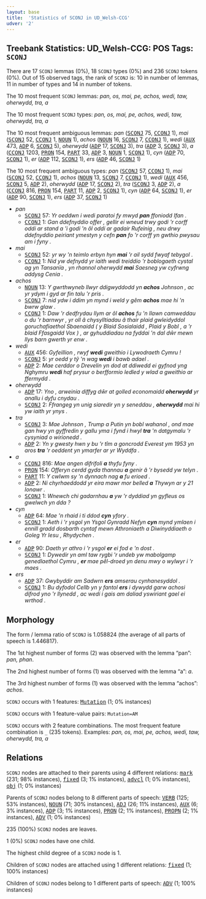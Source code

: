 ```yaml
---
layout: base
title:  'Statistics of SCONJ in UD_Welsh-CCG'
udver: '2'
---
```


## Treebank Statistics: UD_Welsh-CCG: POS Tags: `SCONJ`

There are 17 `SCONJ` lemmas (0%), 18 `SCONJ` types (0%) and 236 `SCONJ` tokens (0%).
Out of 15 observed tags, the rank of `SCONJ` is: 10 in number of lemmas, 11 in number of types and 14 in number of tokens.

The 10 most frequent `SCONJ` lemmas: <em>pan, os, mai, pe, achos, wedi, taw, oherwydd, tra, a</em>

The 10 most frequent `SCONJ` types:  <em>pan, os, mai, pe, achos, wedi, taw, oherwydd, tra, a</em>

The 10 most frequent ambiguous lemmas: <em>pan</em> (<tt><a href="cy_ccg-pos-SCONJ.html">SCONJ</a></tt> 75, <tt><a href="cy_ccg-pos-CCONJ.html">CCONJ</a></tt> 1), <em>mai</em> (<tt><a href="cy_ccg-pos-SCONJ.html">SCONJ</a></tt> 52, <tt><a href="cy_ccg-pos-CCONJ.html">CCONJ</a></tt> 1, <tt><a href="cy_ccg-pos-NOUN.html">NOUN</a></tt> 1), <em>achos</em> (<tt><a href="cy_ccg-pos-NOUN.html">NOUN</a></tt> 16, <tt><a href="cy_ccg-pos-SCONJ.html">SCONJ</a></tt> 7, <tt><a href="cy_ccg-pos-CCONJ.html">CCONJ</a></tt> 1), <em>wedi</em> (<tt><a href="cy_ccg-pos-AUX.html">AUX</a></tt> 473, <tt><a href="cy_ccg-pos-ADP.html">ADP</a></tt> 6, <tt><a href="cy_ccg-pos-SCONJ.html">SCONJ</a></tt> 5), <em>oherwydd</em> (<tt><a href="cy_ccg-pos-ADP.html">ADP</a></tt> 17, <tt><a href="cy_ccg-pos-SCONJ.html">SCONJ</a></tt> 3), <em>tra</em> (<tt><a href="cy_ccg-pos-ADP.html">ADP</a></tt> 3, <tt><a href="cy_ccg-pos-SCONJ.html">SCONJ</a></tt> 3), <em>a</em> (<tt><a href="cy_ccg-pos-CCONJ.html">CCONJ</a></tt> 1203, <tt><a href="cy_ccg-pos-PRON.html">PRON</a></tt> 154, <tt><a href="cy_ccg-pos-PART.html">PART</a></tt> 33, <tt><a href="cy_ccg-pos-ADP.html">ADP</a></tt> 3, <tt><a href="cy_ccg-pos-NOUN.html">NOUN</a></tt> 1, <tt><a href="cy_ccg-pos-SCONJ.html">SCONJ</a></tt> 1), <em>cyn</em> (<tt><a href="cy_ccg-pos-ADP.html">ADP</a></tt> 70, <tt><a href="cy_ccg-pos-SCONJ.html">SCONJ</a></tt> 1), <em>er</em> (<tt><a href="cy_ccg-pos-ADP.html">ADP</a></tt> 112, <tt><a href="cy_ccg-pos-SCONJ.html">SCONJ</a></tt> 1), <em>ers</em> (<tt><a href="cy_ccg-pos-ADP.html">ADP</a></tt> 46, <tt><a href="cy_ccg-pos-SCONJ.html">SCONJ</a></tt> 1)

The 10 most frequent ambiguous types:  <em>pan</em> (<tt><a href="cy_ccg-pos-SCONJ.html">SCONJ</a></tt> 57, <tt><a href="cy_ccg-pos-CCONJ.html">CCONJ</a></tt> 1), <em>mai</em> (<tt><a href="cy_ccg-pos-SCONJ.html">SCONJ</a></tt> 52, <tt><a href="cy_ccg-pos-CCONJ.html">CCONJ</a></tt> 1), <em>achos</em> (<tt><a href="cy_ccg-pos-NOUN.html">NOUN</a></tt> 13, <tt><a href="cy_ccg-pos-SCONJ.html">SCONJ</a></tt> 7, <tt><a href="cy_ccg-pos-CCONJ.html">CCONJ</a></tt> 1), <em>wedi</em> (<tt><a href="cy_ccg-pos-AUX.html">AUX</a></tt> 456, <tt><a href="cy_ccg-pos-SCONJ.html">SCONJ</a></tt> 5, <tt><a href="cy_ccg-pos-ADP.html">ADP</a></tt> 2), <em>oherwydd</em> (<tt><a href="cy_ccg-pos-ADP.html">ADP</a></tt> 17, <tt><a href="cy_ccg-pos-SCONJ.html">SCONJ</a></tt> 2), <em>tra</em> (<tt><a href="cy_ccg-pos-SCONJ.html">SCONJ</a></tt> 3, <tt><a href="cy_ccg-pos-ADP.html">ADP</a></tt> 2), <em>a</em> (<tt><a href="cy_ccg-pos-CCONJ.html">CCONJ</a></tt> 816, <tt><a href="cy_ccg-pos-PRON.html">PRON</a></tt> 154, <tt><a href="cy_ccg-pos-PART.html">PART</a></tt> 11, <tt><a href="cy_ccg-pos-ADP.html">ADP</a></tt> 2, <tt><a href="cy_ccg-pos-SCONJ.html">SCONJ</a></tt> 1), <em>cyn</em> (<tt><a href="cy_ccg-pos-ADP.html">ADP</a></tt> 64, <tt><a href="cy_ccg-pos-SCONJ.html">SCONJ</a></tt> 1), <em>er</em> (<tt><a href="cy_ccg-pos-ADP.html">ADP</a></tt> 90, <tt><a href="cy_ccg-pos-SCONJ.html">SCONJ</a></tt> 1), <em>ers</em> (<tt><a href="cy_ccg-pos-ADP.html">ADP</a></tt> 37, <tt><a href="cy_ccg-pos-SCONJ.html">SCONJ</a></tt> 1)


* <em>pan</em>
  * <tt><a href="cy_ccg-pos-SCONJ.html">SCONJ</a></tt> 57: <em>Yr oeddwn i wedi paratoi fy mwyd <b>pan</b> ffoniodd Ifan .</em>
  * <tt><a href="cy_ccg-pos-CCONJ.html">CCONJ</a></tt> 1: <em>Gan ddefnyddio offer , gellir ei wneud trwy godi 'r corff oddi ar stand a 'i godi 'n ôl oddi ar gadair Rufeinig , neu drwy ddefnyddio peiriant ymestyn y cefn <b>pan</b> fo 'r corff yn gwthio pwysau am i fyny .</em>
* <em>mai</em>
  * <tt><a href="cy_ccg-pos-SCONJ.html">SCONJ</a></tt> 52: <em>yr wy 'n teimlo erbyn hyn <b>mai</b> 'r ail sydd fwyaf tebygol .</em>
  * <tt><a href="cy_ccg-pos-CCONJ.html">CCONJ</a></tt> 1: <em>Nid yw defnydd yr iaith wedi treiddio 'r boblogaeth cystal ag yn Tansanïa , yn rhannol oherwydd <b>mai</b> Saesneg yw cyfrwng addysg Cenia .</em>
* <em>achos</em>
  * <tt><a href="cy_ccg-pos-NOUN.html">NOUN</a></tt> 13: <em>Y gwrthwyneb llwyr ddigwyddodd yn <b>achos</b> Johnson , ac yr ydym i gyd ar fin talu 'r pris .</em>
  * <tt><a href="cy_ccg-pos-SCONJ.html">SCONJ</a></tt> 7: <em>nid ydw i ddim yn mynd i weld y gêm <b>achos</b> mae hi 'n bwrw glaw .</em>
  * <tt><a href="cy_ccg-pos-CCONJ.html">CCONJ</a></tt> 1: <em>Daw 'r dedfrydau llym ar ôl <b>achos</b> fu 'n llawn camweddau o du 'r barnwyr , yr oll â chysylltiadau â thair plaid gwleidyddol goruchafiaethol Sbaenaidd ( y Blaid Sosialaidd , Plaid y Bobl , a 'r blaid Ffasgaidd Vox ) , ar gyhuddiadau na fyddai 'n dal dŵr mewn llys barn gwerth yr enw .</em>
* <em>wedi</em>
  * <tt><a href="cy_ccg-pos-AUX.html">AUX</a></tt> 456: <em>Gyfeillion , rwyf <b>wedi</b> gweithio i Lywodraeth Cymru !</em>
  * <tt><a href="cy_ccg-pos-SCONJ.html">SCONJ</a></tt> 5: <em>yr oedd y tŷ 'n wag <b>wedi</b> i bawb adael .</em>
  * <tt><a href="cy_ccg-pos-ADP.html">ADP</a></tt> 2: <em>Mae cerddor o Drevelin yn dod at ddiwedd ei gyfnod yng Nghymru <b>wedi</b> haf prysur o berfformio ledled y wlad a gweithio ar ffermydd .</em>
* <em>oherwydd</em>
  * <tt><a href="cy_ccg-pos-ADP.html">ADP</a></tt> 17: <em>Yno , arweinia diffyg dŵr at golled economaidd <b>oherwydd</b> yr anallu i dyfu cnydau .</em>
  * <tt><a href="cy_ccg-pos-SCONJ.html">SCONJ</a></tt> 2: <em>Ffrangeg yn unig siaredir yn y seneddau , <b>oherwydd</b> mai hi yw iaith yr ynys .</em>
* <em>tra</em>
  * <tt><a href="cy_ccg-pos-SCONJ.html">SCONJ</a></tt> 3: <em>Mae Johnson , Trump a Putin yn bobl wahanol , ond mae gan hwy yn gyffredin y gallu yma i fynd i hwyl <b>tra</b> 'n datgymalu 'r cysyniad o wirionedd .</em>
  * <tt><a href="cy_ccg-pos-ADP.html">ADP</a></tt> 2: <em>Yn y gwesty hwn y bu 'r tîm a goncrodd Everest ym 1953 yn aros <b>tra</b> 'r oeddent yn ymarfer ar yr Wyddfa .</em>
* <em>a</em>
  * <tt><a href="cy_ccg-pos-CCONJ.html">CCONJ</a></tt> 816: <em>Mae angen difrifoli <b>a</b> thyfu fyny .</em>
  * <tt><a href="cy_ccg-pos-PRON.html">PRON</a></tt> 154: <em>Offeryn cerdd gyda thannau <b>a</b> genir â 'r bysedd yw telyn .</em>
  * <tt><a href="cy_ccg-pos-PART.html">PART</a></tt> 11: <em>Y cwlwm sy 'n dynnach nag <b>a</b> fu erioed .</em>
  * <tt><a href="cy_ccg-pos-ADP.html">ADP</a></tt> 2: <em>Ni chyrhaeddodd yr eira mawr mor belled <b>a</b> Thywyn ar y 21 Ionawr .</em>
  * <tt><a href="cy_ccg-pos-SCONJ.html">SCONJ</a></tt> 1: <em>Wnewch chi gadarnhau <b>a</b> yw 'r dyddiad yn gyfleus os gwelwch yn dda ?</em>
* <em>cyn</em>
  * <tt><a href="cy_ccg-pos-ADP.html">ADP</a></tt> 64: <em>Mae 'n rhaid i ti ddod <b>cyn</b> yfory .</em>
  * <tt><a href="cy_ccg-pos-SCONJ.html">SCONJ</a></tt> 1: <em>Aeth i 'r ysgol yn Ysgol Gynradd Nefyn <b>cyn</b> mynd ymlaen i ennill gradd dosbarth cyntaf mewn Athroniaeth a Diwinyddiaeth o Goleg Yr Iesu , Rhydychen .</em>
* <em>er</em>
  * <tt><a href="cy_ccg-pos-ADP.html">ADP</a></tt> 90: <em>Daeth yr athro i 'r ysgol <b>er</b> ei fod e 'n dost .</em>
  * <tt><a href="cy_ccg-pos-SCONJ.html">SCONJ</a></tt> 1: <em>Dywedir yn aml taw rygbi 'r undeb yw mabolgamp genedlaethol Cymru , <b>er</b> mae pêl-droed yn denu mwy o wylwyr i 'r maes .</em>
* <em>ers</em>
  * <tt><a href="cy_ccg-pos-ADP.html">ADP</a></tt> 37: <em>Gwybyddir am Sadwrn <b>ers</b> amserau cynhanesyddol .</em>
  * <tt><a href="cy_ccg-pos-SCONJ.html">SCONJ</a></tt> 1: <em>Bu dyfodol Cellb yn y fantol <b>ers</b> i dywydd garw achosi difrod yno 'r llynedd , ac wedi i gais am daliad yswiriant gael ei wrthod .</em>

## Morphology

The form / lemma ratio of `SCONJ` is 1.058824 (the average of all parts of speech is 1.446817).

The 1st highest number of forms (2) was observed with the lemma “pan”: <em>pan, phan</em>.

The 2nd highest number of forms (1) was observed with the lemma “a”: <em>a</em>.

The 3rd highest number of forms (1) was observed with the lemma “achos”: <em>achos</em>.

`SCONJ` occurs with 1 features: <tt><a href="cy_ccg-feat-Mutation.html">Mutation</a></tt> (1; 0% instances)

`SCONJ` occurs with 1 feature-value pairs: `Mutation=AM`

`SCONJ` occurs with 2 feature combinations.
The most frequent feature combination is `_` (235 tokens).
Examples: <em>pan, os, mai, pe, achos, wedi, taw, oherwydd, tra, a</em>


## Relations

`SCONJ` nodes are attached to their parents using 4 different relations: <tt><a href="cy_ccg-dep-mark.html">mark</a></tt> (231; 98% instances), <tt><a href="cy_ccg-dep-fixed.html">fixed</a></tt> (3; 1% instances), <tt><a href="cy_ccg-dep-advcl.html">advcl</a></tt> (1; 0% instances), <tt><a href="cy_ccg-dep-obj.html">obj</a></tt> (1; 0% instances)

Parents of `SCONJ` nodes belong to 8 different parts of speech: <tt><a href="cy_ccg-pos-VERB.html">VERB</a></tt> (125; 53% instances), <tt><a href="cy_ccg-pos-NOUN.html">NOUN</a></tt> (71; 30% instances), <tt><a href="cy_ccg-pos-ADJ.html">ADJ</a></tt> (26; 11% instances), <tt><a href="cy_ccg-pos-AUX.html">AUX</a></tt> (6; 3% instances), <tt><a href="cy_ccg-pos-ADP.html">ADP</a></tt> (3; 1% instances), <tt><a href="cy_ccg-pos-PRON.html">PRON</a></tt> (2; 1% instances), <tt><a href="cy_ccg-pos-PROPN.html">PROPN</a></tt> (2; 1% instances), <tt><a href="cy_ccg-pos-ADV.html">ADV</a></tt> (1; 0% instances)

235 (100%) `SCONJ` nodes are leaves.

1 (0%) `SCONJ` nodes have one child.

The highest child degree of a `SCONJ` node is 1.

Children of `SCONJ` nodes are attached using 1 different relations: <tt><a href="cy_ccg-dep-fixed.html">fixed</a></tt> (1; 100% instances)

Children of `SCONJ` nodes belong to 1 different parts of speech: <tt><a href="cy_ccg-pos-ADV.html">ADV</a></tt> (1; 100% instances)

